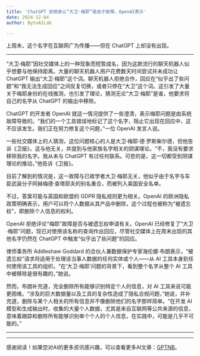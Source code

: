 ```yaml
---
title: 'ChatGPT 拒绝承认“大卫·梅耶”是由于故障，OpenAI表示'
date: 2024-12-04
author: ByteAILab

---
```


上周末，这个名字在互联网广为传播——但在 ChatGPT 上却没有出现。

---
“大卫·梅耶”因社交媒体上的一种现象而短暂成名，因为这款流行的聊天机器人似乎想要与他保持距离。大量的聊天机器人用户花费数天时间尝试并未成功让 ChatGPT 输出“大卫·梅耶”这个词。聊天机器人拒绝合作，回应在“似乎出了些问题”和“我无法生成回应”之间反复切换，或者只停在“大卫”这个词。这引发了大量关于梅耶身份的在线推测，也引发了理论，猜测无论“大卫·梅耶”是谁，他要求将自己的名字从 ChatGPT 的输出中移除。

ChatGPT 的开发者 OpenAI 就这一情况提供了一些澄清，表示梅耶问题是由系统故障导致的。“我们的一个工具错误地标记了这个名字，阻止它出现在回应中，这不应该发生。我们正在努力修复这个问题，”一位 OpenAI 发言人说。

一些社交媒体上的人猜测，这位问题核心的人是大卫·梅耶·德·罗斯柴尔德，但他告诉《卫报》，这与他无关，并提到与他家族名字相关的阴谋理论。“不，我没有要求移除我的名字。我从未与 ChatGPT 有过任何联系。可悲的是，这一切都受到阴谋理论的推动，”他告诉《卫报》。

目前了解到的情况是，这一故障与已故学者大卫·梅耶无关，他似乎由于名字与车臣武装分子阿赫梅德·查塔耶夫的别名重合，而被列入美国安全名单。

不过，答案可能与英国和欧盟的 GDPR 隐私规则更为相关。OpenAI 的欧洲隐私政策明确表示，用户可以将个人数据从其产品中删除，这个过程也被称为“被遗忘权”，即删除个人信息的权利。

OpenAI 拒绝评论“梅耶”故障是否与被遗忘权申请有关。OpenAI 已经修复了“大卫·梅耶”问题，现已对使用该名称的查询作出回应，尽管社交媒体上在周末出现的其他名字仍然在 ChatGPT 中触发“似乎出了些问题”的回应。

律师事务所 Addleshaw Goddard 的合伙人兼数据保护专家海伦娜·布朗表示，“被遗忘权”请求将适用于处理该当事人数据的任何实体或个人——从 AI 工具本身到任何使用该工具的组织。“在‘大卫·梅耶’问题的背景下，看到整个名字从整个 AI 工具中被移除是很有趣的，”她说。

然而，布朗补充道，完全删除所有能够识别特定个人的信息，对 AI 工具来说可能更困难。“涉及的巨大数据量以及工具的复杂性造成了隐私合规问题，”她说，并补充道，删除与某个人相关的所有信息并不像删除他们的名字那样简单。“在开发 AI 模型和生成输出时，收集的大量个人数据，尤其是来自互联网等公共来源的信息，意味着跟踪和删除所有能够识别单个个人的个人信息，在实践中，可能是几乎不可能的。”

---
---
感谢阅读！如果您对AI的更多资讯感兴趣，可以查看更多AI文章：[GPTNB](https://gptnb.com)。